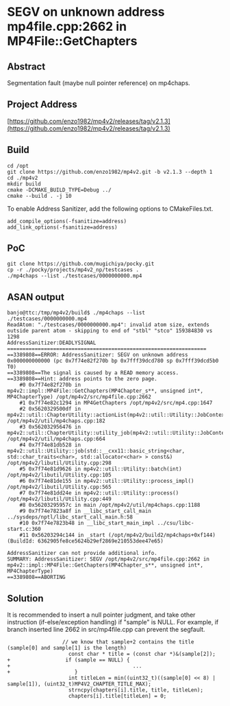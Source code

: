 # SEGV on unknown address mp4file.cpp:2662 in MP4File::GetChapters

## Abstract
Segmentation fault (maybe null pointer reference) on mp4chaps.

## Project Address
[https://github.com/enzo1982/mp4v2/releases/tag/v2.1.3](https://github.com/enzo1982/mp4v2/releases/tag/v2.1.3)


## Build
```
cd /opt
git clone https://github.com/enzo1982/mp4v2.git -b v2.1.3 --depth 1
cd ./mp4v2
mkdir build
cmake -DCMAKE_BUILD_TYPE=Debug ../
cmake --build . -j 10
```

To enable Address Sanitizer, add the following options to CMakeFiles.txt.

```
add_compile_options(-fsanitize=address)
add_link_options(-fsanitize=address)
```

## PoC
```
git clone https://github.com/mugichiya/pocky.git
cp -r ./pocky/projects/mp4v2_np/testcases .
./mp4chaps --list ./testcases/0000000000.mp4
```



## ASAN output

```
banjo@ttc:/tmp/mp4v2/build$ ./mp4chaps --list ./testcases/0000000000.mp4
ReadAtom: "./testcases/0000000000.mp4": invalid atom size, extends outside parent atom - skipping to end of "stbl" "stco" 159384830 vs 1298
AddressSanitizer:DEADLYSIGNAL
=================================================================
==3389808==ERROR: AddressSanitizer: SEGV on unknown address 0x000000000000 (pc 0x7f74e82f270b bp 0x7fff39dcd780 sp 0x7fff39dcd5b0 T0)
==3389808==The signal is caused by a READ memory access.
==3389808==Hint: address points to the zero page.
    #0 0x7f74e82f270b in mp4v2::impl::MP4File::GetChapters(MP4Chapter_s**, unsigned int*, MP4ChapterType) /opt/mp4v2/src/mp4file.cpp:2662
    #1 0x7f74e82c1294 in MP4GetChapters /opt/mp4v2/src/mp4.cpp:1647
    #2 0x5620329500df in mp4v2::util::ChapterUtility::actionList(mp4v2::util::Utility::JobContext&) /opt/mp4v2/util/mp4chaps.cpp:182
    #3 0x562032956476 in mp4v2::util::ChapterUtility::utility_job(mp4v2::util::Utility::JobContext&) /opt/mp4v2/util/mp4chaps.cpp:664
    #4 0x7f74e81db528 in mp4v2::util::Utility::job(std::__cxx11::basic_string<char, std::char_traits<char>, std::allocator<char> > const&) /opt/mp4v2/libutil/Utility.cpp:298
    #5 0x7f74e81d9626 in mp4v2::util::Utility::batch(int) /opt/mp4v2/libutil/Utility.cpp:105
    #6 0x7f74e81de155 in mp4v2::util::Utility::process_impl() /opt/mp4v2/libutil/Utility.cpp:565
    #7 0x7f74e81dd24e in mp4v2::util::Utility::process() /opt/mp4v2/libutil/Utility.cpp:449
    #8 0x56203295957c in main /opt/mp4v2/util/mp4chaps.cpp:1188
    #9 0x7f74e7823a8f in __libc_start_call_main ../sysdeps/nptl/libc_start_call_main.h:58
    #10 0x7f74e7823b48 in __libc_start_main_impl ../csu/libc-start.c:360
    #11 0x56203294c144 in _start (/opt/mp4v2/build2/mp4chaps+0xf144) (BuildId: 6362905fe8ce5624b29ef2869e210553dee47e65)

AddressSanitizer can not provide additional info.
SUMMARY: AddressSanitizer: SEGV /opt/mp4v2/src/mp4file.cpp:2662 in mp4v2::impl::MP4File::GetChapters(MP4Chapter_s**, unsigned int*, MP4ChapterType)
==3389808==ABORTING
```

## Solution
It is recommended to insert a null pointer judgment, and take other instruction (if-else/exception handling) if "sample" is NULL.
For example, if branch inserted line 2662 in src/mp4file.cpp can prevent the segfault.

```
                  // we know that sample+2 contains the title (sample[0] and sample[1] is the length)
                    const char * title = (const char *)&(sample[2]);
+                  if (sample == NULL) {
+                                        ...
+                     }
                    int titleLen = min((uint32_t)((sample[0] << 8) | sample[1]), (uint32_t)MP4V2_CHAPTER_TITLE_MAX);
                    strncpy(chapters[i].title, title, titleLen);
                    chapters[i].title[titleLen] = 0;
```
